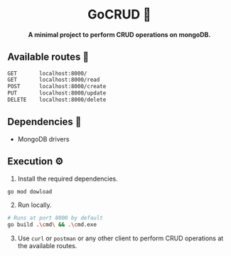 <h1 align="center">GoCRUD 🐀</h1>
<h4 align="center">A minimal project to perform CRUD operations on mongoDB.</h4>

## Available routes 🚀
```bash
GET       localhost:8000/
GET       localhost:8000/read
POST      localhost:8000/create
PUT       localhost:8000/update
DELETE    localhost:8000/delete
```
## Dependencies 🔧
- MongoDB drivers

## Execution ⚙️
1. Install the required dependencies.
```bash
go mod dowload
```
2. Run locally.
```bash
# Runs at port 8000 by default
go build .\cmd\ && .\cmd.exe
```
3. Use `curl` or `postman` or any other client to perform CRUD operations at the available routes.